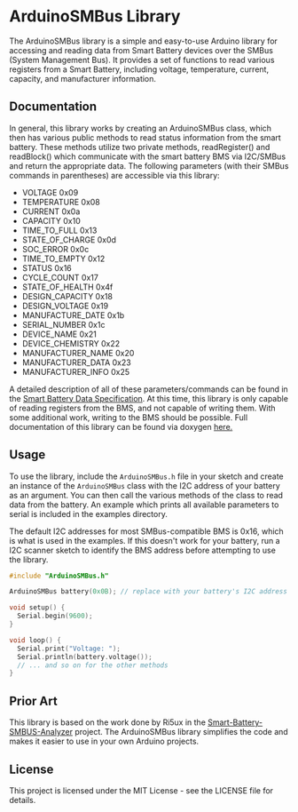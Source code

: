 # ArduinoSMBus Library

The ArduinoSMBus library is a simple and easy-to-use Arduino library for accessing and reading data from Smart Battery devices over the SMBus (System Management Bus). It provides a set of functions to read various registers from a Smart Battery, including voltage, temperature, current, capacity, and manufacturer information.

## Documentation
In general, this library works by creating an ArduinoSMBus class, which then has various public methods to read status information from the smart battery. These methods utilize two private methods, readRegister() and readBlock() which communicate with the smart battery BMS via I2C/SMBus and return the appropriate data. The following parameters (with their SMBus commands in parentheses) are accessible via this library:

- VOLTAGE 0x09
- TEMPERATURE 0x08
- CURRENT 0x0a
- CAPACITY 0x10
- TIME_TO_FULL 0x13
- STATE_OF_CHARGE 0x0d
- SOC_ERROR 0x0c
- TIME_TO_EMPTY 0x12
- STATUS 0x16
- CYCLE_COUNT 0x17
- STATE_OF_HEALTH 0x4f
- DESIGN_CAPACITY 0x18
- DESIGN_VOLTAGE 0x19
- MANUFACTURE_DATE 0x1b
- SERIAL_NUMBER 0x1c
- DEVICE_NAME 0x21
- DEVICE_CHEMISTRY 0x22
- MANUFACTURER_NAME 0x20
- MANUFACTURER_DATA 0x23
- MANUFACTURER_INFO 0x25

A detailed description of all of these parameters/commands can be found in the [Smart Battery Data Specification](https://duluthmachineworks.github.io/ArduinoSMBus/docs/datasheets/sbdat110.pdf).
At this time, this library is only capable of reading registers from the BMS, and not capable of writing them. With some additional work, writing to the BMS should be possible.
Full documentation of this library can be found via doxygen [here.](https://duluthmachineworks.github.io/ArduinoSMBus/docs/)

## Usage

To use the library, include the `ArduinoSMBus.h` file in your sketch and create an instance of the `ArduinoSMBus` class with the I2C address of your battery as an argument. You can then call the various methods of the class to read data from the battery. An example which prints all available parameters to serial is included in the examples directory.

The default I2C addresses for most SMBus-compatible BMS is 0x16, which is what is used in the examples. If this doesn't work for your battery, run a I2C scanner sketch to identify the BMS address before attempting to use the library.

```cpp
#include "ArduinoSMBus.h"

ArduinoSMBus battery(0x0B); // replace with your battery's I2C address

void setup() {
  Serial.begin(9600);
}

void loop() {
  Serial.print("Voltage: ");
  Serial.println(battery.voltage());
  // ... and so on for the other methods
}
```

## Prior Art
This library is based on the work done by Ri5ux in the [Smart-Battery-SMBUS-Analyzer](https://github.com/Ri5ux/Smart-Battery-SMBUS-Analyzer) project. The ArduinoSMBus library simplifies the code and makes it easier to use in your own Arduino projects.

## License
This project is licensed under the MIT License - see the LICENSE file for details.

